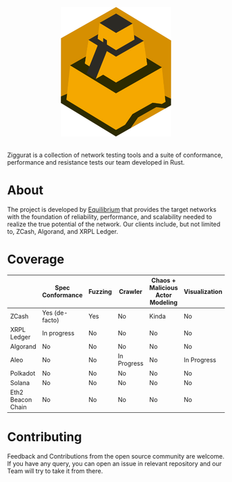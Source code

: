 <p align="center">
    <img src="assets/logo.png" height="300px">
</p>
<br />
Ziggurat is a collection of network testing tools and a suite of conformance, performance and resistance tests our team developed in Rust.

# About

The project is developed by [Equilibrium](https://equilibrium.co) that provides the target networks with the foundation of reliability, performance, and scalability needed to realize the true potential of the network. Our clients  include, but not limited to, ZCash, Algorand, and XRPL Ledger.

# Coverage

|       | **Spec Conformance** | **Fuzzing** | **Crawler** | **Chaos + Malicious Actor Modeling** | **Visualization** | **Performance Benchmarking (loosely defined)** |
|--------------------|--------|-------------|----------|-------------|-----------------|--------|
| ZCash              | Yes (de-facto)  | Yes    | No          | Kinda    | No          | Yes    |
| XRPL Ledger        | In progress     | No     | No          | No       | No          | No     |
| Algorand           | No              | No     | No          | No       | No          | No     |
| Aleo               | No              | No     | In Progress | No       | In Progress | No     |  
| Polkadot           | No              | No     | No          | No       | No          | No     |
| Solana             | No              | No     | No          | No       | No          | No     |
| Eth2 Beacon Chain  | No              | No     | No          | No       | No          | No     |


# Contributing

Feedback and Contributions from the open source community are welcome. If you have any query, you can open an issue in relevant repository and our Team will try to take it from there.
